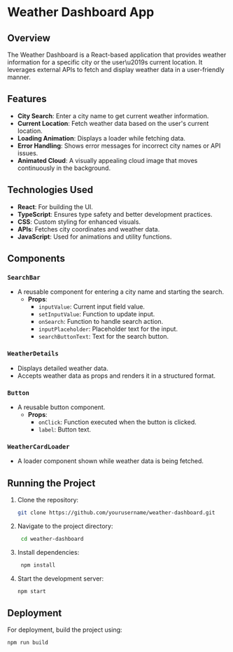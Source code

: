 # Weather Dashboard App

## Overview
The Weather Dashboard is a React-based application that provides weather information for a specific city or the user\u2019s current location. It leverages external APIs to fetch and display weather data in a user-friendly manner.

## Features
- **City Search**: Enter a city name to get current weather information.
- **Current Location**: Fetch weather data based on the user's current location.
- **Loading Animation**: Displays a loader while fetching data.
- **Error Handling**: Shows error messages for incorrect city names or API issues.
- **Animated Cloud**: A visually appealing cloud image that moves continuously in the background.

## Technologies Used
- **React**: For building the UI.
- **TypeScript**: Ensures type safety and better development practices.
- **CSS**: Custom styling for enhanced visuals.
- **APIs**: Fetches city coordinates and weather data.
- **JavaScript**: Used for animations and utility functions.

## Components
### `SearchBar`
- A reusable component for entering a city name and starting the search.
  - **Props**:
    - `inputValue`: Current input field value.
    - `setInputValue`: Function to update input.
    - `onSearch`: Function to handle search action.
    - `inputPlaceholder`: Placeholder text for the input.
    - `searchButtonText`: Text for the search button.

### `WeatherDetails`
- Displays detailed weather data.
- Accepts weather data as props and renders it in a structured format.

### `Button`
- A reusable button component.
  - **Props**:
    - `onClick`: Function executed when the button is clicked.
    - `label`: Button text.

### `WeatherCardLoader`
- A loader component shown while weather data is being fetched.

## Running the Project
1. Clone the repository:
   ```bash
   git clone https://github.com/yourusername/weather-dashboard.git


2. Navigate to the project directory:
   ```bash
    cd weather-dashboard

3. Install dependencies:
   ```bash
    npm install

4. Start the development server:
   ```bash
   npm start


## Deployment

 For deployment, build the project using:
 
  ```bash
  npm run build


